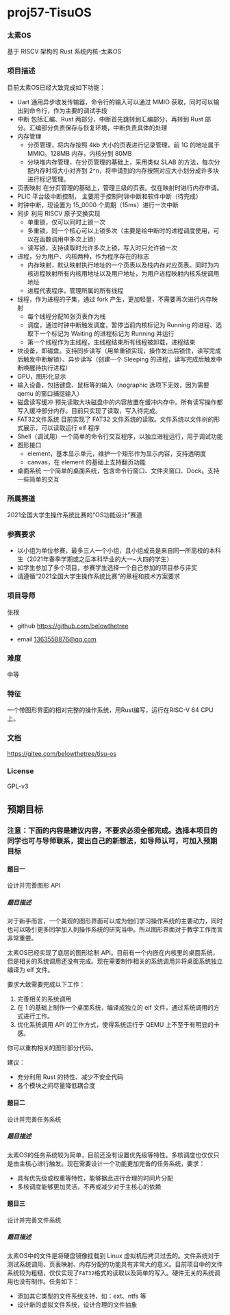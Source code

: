 # proj57-TisuOS

### 太素OS
基于 RISCV 架构的 Rust 系统内核-太素OS

### 项目描述
目前太素OS已经大致完成如下功能：

- Uart 通用异步收发传输器，命令行的输入可以通过 MMIO 获取，同时可以输出到命令行，作为主要的调试手段
- 中断 包括汇编、Rust 两部分，中断首先跳转到汇编部分，再转到 Rust 部分。汇编部分负责保存与恢复环境，中断负责具体的处理
- 内存管理
  - 分页管理，将内存按照 4kb 大小的页表进行记录管理，前 1G 的地址属于 MMIO。128MB 内存，内核分到 80MB
  - 分块堆内存管理，在分页管理的基础上，采用类似 SLAB 的方法，每次分配内存时将大小对齐到 2^n，将申请到的内存按照对应大小划分成许多块进行标记管理。
- 页表映射 在分页管理的基础上，管理三级的页表。仅在映射时进行内存申请。
- PLIC 平台级中断控制， 主要用于控制时钟中断和软件中断（待完成）
- 时钟中断，现设置为 15_0000 个周期（15ms）进行一次中断
- 同步 利用 RISCV 原子交换实现
  - 单重锁，仅可以同时上锁一次
  - 多重锁，同一个核心可以上锁多次（主要是给中断时的进程调度使用，可以在函数调用中多次上锁）
  - 读写锁，支持读取时允许多次上锁，写入时只允许锁一次
- 进程，分为用户、内核两种，作为程序存在的标志
  - 内存映射，默认映射执行地址的一个页表以及栈内存对应页表。同时为内核进程映射所有内核用地址以及用户地址，为用户进程映射内核系统调用地址
  - 进程代表程序，管理所属的所有线程
- 线程，作为进程的子集，通过 fork 产生，更加轻量，不需要再次进行内存映射
  - 每个线程分配16张页表作为栈
  - 调度，通过时钟中断触发调度，暂停当前内核标记为 Running 的进程、选取下一个标记为 Waiting 的进程标记为 Running 并运行
  - 第一个线程作为主线程，主线程结束所有线程被卸载，进程结束
- 块设备，即磁盘。支持同步读写（用单重锁实现，操作发出后锁住，读写完成后触发中断解锁）、异步读写（创建一个 Sleeping 的进程，读写完成后触发中断唤醒待执行进程）
- GPU，图形化显示
- 输入设备，包括键盘、鼠标等的输入（nographic 选项下无效，因为需要 qemu 的窗口捕捉输入）
- 磁盘读写缓冲 预先读取大块磁盘中的内容放置在缓冲内存中。所有读写操作都写入缓冲部分内存。目前只实现了读取，写入待完成。
- FAT32文件系统 目前实现了 FAT32 文件系统的读取。文件系统以文件树的形式展示，可以读取运行 elf 程序
- Shell（调试用）一个简单的命令行交互程序，以独立进程运行，用于调试功能
- 图形接口
  - element，基本显示单元，维护一个矩形作为显示内容，支持透明度
  - canvas，在 element 的基础上支持翻页功能
- 桌面系统 一个简单的桌面系统，包含命令行窗口、文件夹窗口、Dock。支持一些简单的交互

### 所属赛道

2021全国大学生操作系统比赛的“OS功能设计”赛道


### 参赛要求

- 以小组为单位参赛，最多三人一个小组，且小组成员是来自同一所高校的本科生（2021年春季学期或之后本科毕业的大一~大四的学生）
- 如学生参加了多个项目，参赛学生选择一个自己参加的项目参与评奖
- 请遵循“2021全国大学生操作系统比赛”的章程和技术方案要求



### 项目导师

张根

* github https://github.com/belowthetree

* email 1363558876@qq.com



### 难度

中等



### 特征

一个带图形界面的相对完整的操作系统，用Rust编写，运行在RISC-V 64 CPU上。



### 文档

https://gitee.com/belowthetree/tisu-os

### License

GPL-v3



## 预期目标

### 注意：下面的内容是建议内容，不要求必须全部完成。选择本项目的同学也可与导师联系，提出自己的新想法，如导师认可，可加入预期目标

#### 题目一

设计并完善图形 API

##### 题目描述

对于新手而言，一个美观的图形界面可以成为他们学习操作系统的主要动力，同时也可以吸引更多同学加入到操作系统的研究当中。所以图形界面对于教学工作而言非常重要。

太素OS已经实现了底层的图形绘制 API。目前有一个内嵌在内核里的桌面系统，但是相关的系统调用还没有完成。现在需要制作相关的系统调用并将桌面系统独立编译为 elf 文件。

要求大致需要完成以下工作：

1. 完善相关的系统调用
2. 在 1 的基础上制作一个桌面系统，编译成独立的 elf 文件，通过系统调用的方式进行工作。
3. 优化系统调用 API 的工作方式，使得系统运行于 QEMU 上不至于有明显的卡感。

你可以重构相关的图形部分代码。

建议：

* 充分利用 Rust 的特性、减少不安全代码
* 各个模块之间尽量降低耦合度

#### 题目二

设计并完善任务系统

##### 题目描述

太素OS的任务系统较为简单，目前还没有设置优先级等特性。多核调度也仅仅只是由主核心进行触发。现在需要设计一个功能更加完备的任务系统，要求：

* 具有优先级或权重等特性，能够据此进行合理的时间片分配
* 多核调度能够更加灵活，不再或减少对于主核心的依赖

#### 题目三

设计并完善文件系统

##### 题目描述

太素OS中的文件是将硬盘镜像挂载到 Linux 虚拟机后拷贝过去的。文件系统对于测试系统调用、页表映射、内存分配的功能具有非常大的意义。目前项目中的文件系统较为粗糙，仅仅实现了`FAT32`格式的读取以及简单的写入。硬件无关的系统调用也没有制作。任务如下：

* 添加其它类型的文件系统支持，如：ext、ntfs 等
* 设计新的虚拟文件系统，设计合理的文件抽象
